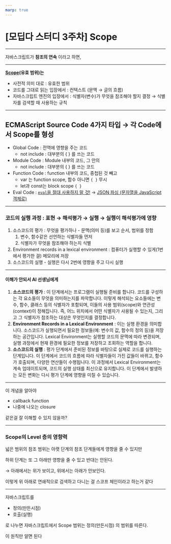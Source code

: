 ```yaml
---
marp: true
---
```


# [모딥다 스터디 3주차] Scope

---

자바스크립트가 **참조의 연속** 이라고 하면,

---

**[Scope](https://developer.mozilla.org/ko/docs/Glossary/Scope)(유효 범위)는**

- 사전적 의미 대로 : 유효한 범위
- 코드를 그대로 읽는 입장에서 : 컨텍스트 (문맥 → 글의 흐름)
- 자바스크립트 엔진의 입장에서 : 식별자(변수)가 무엇을 참조해야 할지 결정 → 식별자를 검색할 때 사용하는 규칙

---

## ECMAScript Source Code 4가지 타입 → 각 Code에서 Scope를 형성

- Global Code : 전역에 영향을 주는 코드
  - not include : 대부분의 { } 를 쓰는 코드
- Module Code : Module 내부의 코드, 그 안의
  - not include : 대부분의 { } 를 쓰는 코드
- Function Code : function 내부의 코드, 중첩된 것 빼고
  - var 는 function scope, 함수 아니면 `{ }` 무시
  - let과 const는 block scope `{ }`
- Eval Code : [`eval`을 절대 사용하지 말 것!](https://developer.mozilla.org/ko/docs/Web/JavaScript/Reference/Global_Objects/eval#eval%EC%9D%84_%EC%A0%88%EB%8C%80_%EC%82%AC%EC%9A%A9%ED%95%98%EC%A7%80_%EB%A7%90_%EA%B2%83!) → [JSON 파싱 (문자열을 JavaScript 객체로)](https://developer.mozilla.org/ko/docs/Web/JavaScript/Reference/Global_Objects/eval#json_%ED%8C%8C%EC%8B%B1_%EB%AC%B8%EC%9E%90%EC%97%B4%EC%9D%84_javascript_%EA%B0%9D%EC%B2%B4%EB%A1%9C_%EB%B3%80%ED%99%98)

---

### 코드의 실행 과정 : 표현 → 해석평가 → 실행 → 실행이 해석평가에 영향

1. 소스코드의 평가 : 무엇을 평가하나 - 문맥(의미 등)를 보고 순서, 범위를 정함
    1. 변수, 함수같은 선언하는 식별자들 먼저
    2. 식별자가 무엇을 참조해야 하는지 식별
2. Environment records in a lexical environment : 컴퓨터가 실행할 수 있게(1번에서 평가한 걸) 메모리에 저장
3. 소스코드의 실행 - 실행은 다시 2번에 영향을 주고 다시 실행

---

#### 이해가 안되서 AI 선생님에게

1. **소스코드의 평가** : 이 단계에서는 프로그램이 실행될 준비를 합니다. 코드를 구성하는 각 요소들이 무엇을 의미하는지를 파악합니다. 이렇게 해석되는 요소들에는 변수, 함수, 클래스 등의 식별자가 포함되며, 이들의 사용 범위(scope)와 연관성(context)이 정해집니다. 즉, 어느 위치에서 어떤 식별자가 사용될 수 있는지, 그리고 그 식별자가 참조하는 대상은 무엇인지를 결정합니다.
2. **Environment Records in a Lexical Environment** : 이는 실행 환경을 의미합니다. 소스코드가 실행되면서 필요한 정보들(예: 변수의 값, 함수의 정의 등)을 저장하는 공간입니다. Lexical Environment는 실행할 코드의 문맥에 따라 변경되며, 실행 과정에서 현재 환경에 필요한 정보를 저장하고 조회하는 역할을 합니다.
3. **소스코드의 실행** : 평가 단계에서 준비된 정보를 바탕으로 실제로 코드를 실행하는 단계입니다. 이 단계에서 코드의 흐름에 따라 식별자들이 가진 값들이 바뀌고, 함수가 호출되며, 다양한 연산들이 수행됩니다. 이 과정에서 Lexical Environment는 계속 업데이트되며, 코드의 실행 상태를 최신으로 유지합니다. 이 단계에서 발생하는 모든 변화는 다시 평가 단계에 영향을 미칠 수 있습니다.

---

이 개념을 알아야

- callback function
- 나중에 나오는 closure

같은걸 잘 이해할 수 있지 않을까?

---

### Scope의 Level 층의 영향력

넓은 범위의 참조 범위는 아랫 단계의 참조 단계들에게 영향을 줄 수 있지만

하위 단계는 또 그 아래만 영향을 줄 수 있고 반대는 안된다.

→ 아래에서는 위가 보이고, 위에서는 아래가 안보인다.

이렇게 위 아래로 연쇄적으로 검색하고 다니는 걸 스코프 체인이라고 하는거 같다

---

자바스크립트를

- 정의(만든시점)
- 호출(실행)

로 나누면 자바스크립트에서 Scope 범위는 정의(만든시점) 의 범위를 따른다.

이 원칙만 알면 된다
